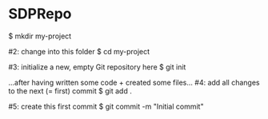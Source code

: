 # SDPRepo
$ mkdir my-project

#2: change into this folder
$ cd my-project

#3: initialize a new, empty Git repository here
$ git init

...after having written some code + created some files...
#4: add all changes to the next (= first) commit
$ git add .

#5: create this first commit
$ git commit -m "Initial commit"
